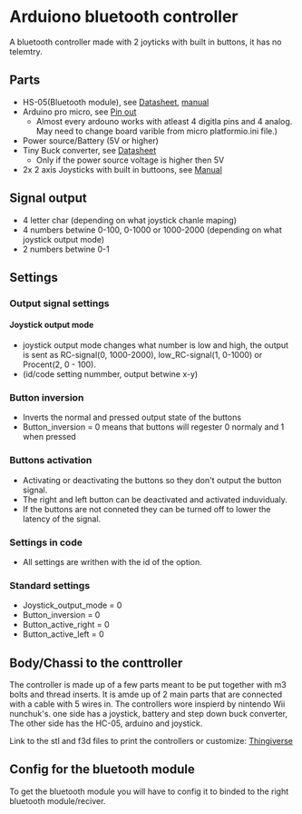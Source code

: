 # Arduiono bluetooth controller

A bluetooth controller made with 2 joyticks with built in buttons, it has no telemtry.

## Parts
- HS-05(Bluetooth module), see [Datasheet](https://www.estudioelectronica.com/wp-content/uploads/2018/09/istd016A.pdf), [manual](https://www.gme.cz/data/attachments/dsh.772-148.1.pdf)
- Arduino pro micro, see [Pin out](https://cdn.sparkfun.com/datasheets/Dev/Arduino/Boards/ProMicro16MHzv1.pdf)
  - Almost every ardouno works with atleast 4 digitla pins and 4 analog. May need to change board varible from micro platformio.ini file.)
- Power source/Battery (5V or higher)
- Tiny Buck converter, see [Datasheet](docs/stepdown_buck_conveter.md)
  - Only if the power source voltage is higher then 5V
- 2x 2 axis Joysticks with built in buttoons, see [Manual](https://www.electrokit.com/uploads/productfile/41015/41015703_-_Analog_Joystick.pdf)

## Signal output
- 4 letter char (depending on what joystick chanle maping)
- 4 numbers betwine 0-100, 0-1000 or 1000-2000 (depending on what joystick output mode)
- 2 numbers betwine 0-1

## Settings
### Output signal settings
#### Joystick output mode
- joystick output mode changes what number is low and high, the output is sent as RC-signal(0, 1000-2000), low_RC-signal(1, 0-1000) or Procent(2, 0 - 100).
- (id/code setting nummber, output betwine x-y)

### Button inversion
- Inverts the normal and pressed output state of the buttons
- Button_inversion = 0 means that buttons will regester 0 normaly and 1 when pressed

### Buttons activation
- Activating or deactivating the buttons so they don't output the button signal.
- The right and left button can be deactivated and activated induvidualy.
- If the buttons are not conneted they can be turned off to lower the latency of the signal.
  
### Settings in code
- All settings are writhen with the id of the option.


### Standard settings
- Joystick_output_mode = 0
- Button_inversion = 0
- Button_active_right = 0
- Button_active_left = 0

## Body/Chassi to the conttroller
The controller is made up of a few parts meant to be put together with m3 bolts and thread inserts. It is amde up of 2 main parts that are connected with a cable with 5 wires in.
The controllers wore inspierd by nintendo Wii nunchuk's. one side has a joystick, battery and step down buck converter, The other side has the HC-05, arduino and joystick.

Link to the stl and f3d files to print the controllers or customize: [Thingiverse](https://www.thingiverse.com/thing:4665958)

## Config for the bluetooth module
To get the bluetooth module you will have to config it to binded to the right bluetooth module/reciver.
